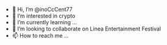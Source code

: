 - 👋 Hi, I’m @inoCcCent77
- 👀 I’m interested in crypto
- 🌱 I’m currently learning ...
- 💞️ I’m looking to collaborate on Linea Entertainment Festival 
- 📫 How to reach me ...

<!---
inoCcCent77/inoCcCent77 is a ✨ special ✨ repository because its `README.md` (this file) appears on your GitHub profile.
You can click the Preview link to take a look at your changes.
--->
